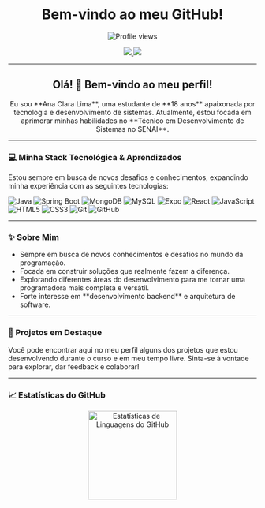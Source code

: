 <h1 align="center">Bem-vindo ao meu GitHub!</h1>

<p align="center">
  <img src="https://komarev.com/ghpvc/?username=anacslima&color=blue" alt="Profile views" />
</p>

<p align="center">
  <a href="https://www.linkedin.com/in/anacslima" target="_blank">
    <img src="https://img.shields.io/badge/LinkedIn-0A66C2?style=for-the-badge&logo=linkedin&logoColor=white" />
  </a>
  <a href="mailto:anacs.lima007@gmail.com" target="_blank">
    <img src="https://img.shields.io/badge/Email-D14836?style=for-the-badge&logo=gmail&logoColor=white" />
  </a>
</p>

---

<h2 align="center">Olá! 👋 Bem-vindo ao meu perfil!</h2>

<p align="center">
Eu sou **Ana Clara Lima**, uma estudante de **18 anos** apaixonada por tecnologia e desenvolvimento de sistemas. Atualmente, estou focada em aprimorar minhas habilidades no **Técnico em Desenvolvimento de Sistemas no SENAI**.
</p>

---

### 💻 Minha Stack Tecnológica & Aprendizados

<p align="left">
Estou sempre em busca de novos desafios e conhecimentos, expandindo minha experiência com as seguintes tecnologias:
</p>

<p align="left">
  <img src="https://img.shields.io/badge/Java-007396?style=for-the-badge&logo=java&logoColor=white" alt="Java" />
  <img src="https://img.shields.io/badge/Spring-6DB33F?style=for-the-badge&logo=spring&logoColor=white" alt="Spring Boot" />
  <img src="https://img.shields.io/badge/MongoDB-47A248?style=for-the-badge&logo=mongodb&logoColor=white" alt="MongoDB" />
  <img src="https://img.shields.io/badge/MySQL-4479A1?style=for-the-badge&logo=mysql&logoColor=white" alt="MySQL" />
  <img src="https://img.shields.io/badge/Expo-000020?style=for-the-badge&logo=expo&logoColor=white" alt="Expo" />
  <img src="https://img.shields.io/badge/React-61DAFB?style=for-the-badge&logo=react&logoColor=white" alt="React" />
  <img src="https://img.shields.io/badge/JavaScript-F7DF1E?style=for-the-badge&logo=javascript&logoColor=black" alt="JavaScript" />
  <img src="https://img.shields.io/badge/HTML5-E34F26?style=for-the-badge&logo=html5&logoColor=white" alt="HTML5" />
  <img src="https://img.shields.io/badge/CSS3-1572B6?style=for-the-badge&logo=css3&logoColor=white" alt="CSS3" />
  <img src="https://img.shields.io/badge/Git-F05032?style=for-the-badge&logo=git&logoColor=white" alt="Git" />
  <img src="https://img.shields.io/badge/GitHub-181717?style=for-the-badge&logo=github&logoColor=white" alt="GitHub" />
</p>

---

### ✨ Sobre Mim

<ul>
  <li>Sempre em busca de novos conhecimentos e desafios no mundo da programação.</li>
  <li>Focada em construir soluções que realmente fazem a diferença.</li>
  <li>Explorando diferentes áreas do desenvolvimento para me tornar uma programadora mais completa e versátil.</li>
  <li>Forte interesse em **desenvolvimento backend** e arquitetura de software.</li>
</ul>

---

### 🚀 Projetos em Destaque

Você pode encontrar aqui no meu perfil alguns dos projetos que estou desenvolvendo durante o curso e em meu tempo livre. Sinta-se à vontade para explorar, dar feedback e colaborar!

---

### 📈 Estatísticas do GitHub

<p align="center">
  <img height="180em" src="https://github-readme-stats.vercel.app/api/top-langs/?username=anacslima&layout=compact&hide_title=true&langs_count=10&theme=dracula" alt="Estatísticas de Linguagens do GitHub" />
</p>
